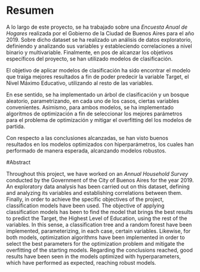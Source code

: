 # Resumen
 
A lo largo de este proyecto, se ha trabajado sobre una _Encuesta Anual de Hogares_ realizada por el Gobierno de la Ciudad de Buenos Aires para el año 2019. Sobre dicho dataset se ha realizado un análisis de datos exploratorio, definiendo y analizando sus variables y estableciendo correlaciones a nivel binario y multivariable. Finalmente, en pos de alcanzar los objetivos específicos del proyecto, se han utilizado modelos de clasificación.

El objetivo de aplicar modelos de clasificación ha sido encontrar el modelo que traiga mejores resultados a fin de poder predecir la variable Target, el Nivel Máximo Educativo, utilizando al resto de las variables.

En ese sentido, se ha implementado un árbol de clasificación y un bosque aleatorio, parametrizando, en cada uno de los casos, ciertas variables convenientes. Asimismo, para ambos modelos, se ha implementado algoritmos de optimización  a fin de seleccionar los mejores parámetros para el problema de optimización y mitigar el overfitting del los modelos de partida. 

Con respecto a las conclusiones alcanzadas, se han visto buenos resultados en los modelos optimizados con hiperparámetros, los cuales han performado de manera esperada, alcanzando modelos robustos.

#Abstract

Throughout this project, we have worked on an _Annual Household Survey_ conducted by the Government of the City of Buenos Aires for the year 2019. An exploratory data analysis has been carried out on this dataset, defining and analyzing its variables and establishing correlations between them. Finally, in order to achieve the specific objectives of the project, classification models have been used.
The objective of applying classification models has been to find the model that brings the best results to predict the Target, the Highest Level of Education, using the rest of the variables.
In this sense, a classification tree and a random forest have been implemented, parameterizing, in each case, certain variables. Likewise, for both models, optimization algorithms have been implemented in order to select the best parameters for the optimization problem and mitigate the overfitting of the starting models. 
Regarding the conclusions reached, good results have been seen in the models optimized with hyperparameters, which have performed as expected, reaching robust models.

